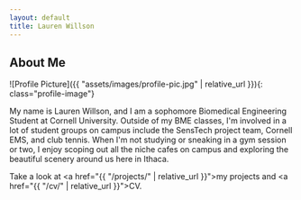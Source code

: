 ```yaml
---
layout: default
title: Lauren Willson
---
```


## About Me

![Profile Picture]({{ "assets/images/profile-pic.jpg" | relative_url }}){: class="profile-image"}
 
My name is Lauren Willson, and I am a sophomore Biomedical Engineering Student at Cornell University. Outside of my BME classes, I'm involved in a lot of student groups on campus include the SensTech project team, Cornell EMS, and club tennis. When I'm not studying or sneaking in a gym session or two, I enjoy scoping out all the niche cafes on campus and exploring the beautiful scenery around us here in Ithaca. 

Take a look at <a href="{{ "/projects/" | relative_url }}">my projects</a> and <a href="{{ "/cv/" | relative_url }}">CV</a>.


